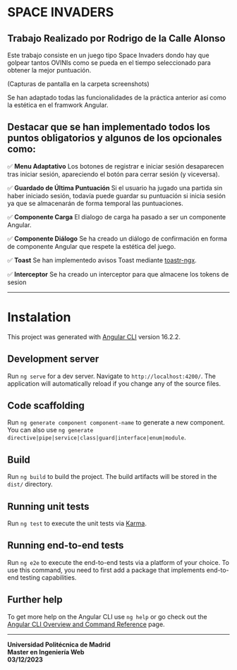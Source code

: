 # SPACE INVADERS

## Trabajo Realizado por Rodrigo de la Calle Alonso

Este trabajo consiste en un juego tipo Space Invaders dondo hay que golpear tantos OVINIs como se pueda en el tiempo seleccionado para obtener la mejor puntuación.

(Capturas de pantalla en la carpeta screenshots)

Se han adaptado todas las funcionalidades de la práctica anterior así como la estética en el framwork Angular.

## Destacar que se han implementado todos los puntos obligatorios y algunos de los opcionales como:

✅ **Menu Adaptativo**
Los botones de registrar e iniciar sesión desaparecen tras iniciar sesión, apareciendo el botón para cerrar sesión (y viceversa).

✅ **Guardado de Última Puntuación**
Si el usuario ha jugado una partida sin haber iniciado sesión, todavía puede guardar su puntuación si inicia sesión ya que se almacenarán de forma temporal las puntuaciones.

✅ **Componente Carga**
El dialogo de carga ha pasado a ser un componente Angular.

✅ **Componente Diálogo**
Se ha creado un diálogo de confirmación en forma de componente Angular que respete la estética del juego.

✅ **Toast**
Se han implementedo avisos Toast mediante [toastr-ngx](https://github.com/scttcper/ngx-toastr).

✅ **Interceptor**
Se ha creado un interceptor para que almacene los tokens de sesion

---

# Instalation

This project was generated with [Angular CLI](https://github.com/angular/angular-cli) version 16.2.2.

## Development server

Run `ng serve` for a dev server. Navigate to `http://localhost:4200/`. The application will automatically reload if you change any of the source files.

## Code scaffolding

Run `ng generate component component-name` to generate a new component. You can also use `ng generate directive|pipe|service|class|guard|interface|enum|module`.

## Build

Run `ng build` to build the project. The build artifacts will be stored in the `dist/` directory.

## Running unit tests

Run `ng test` to execute the unit tests via [Karma](https://karma-runner.github.io).

## Running end-to-end tests

Run `ng e2e` to execute the end-to-end tests via a platform of your choice. To use this command, you need to first add a package that implements end-to-end testing capabilities.

## Further help

To get more help on the Angular CLI use `ng help` or go check out the [Angular CLI Overview and Command Reference](https://angular.io/cli) page.

---

**Universidad Politécnica de Madrid**\
**Master en Ingeniería Web**\
**03/12/2023**